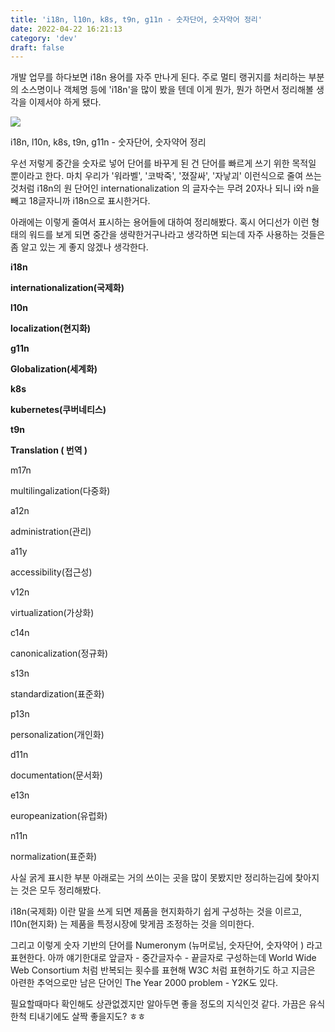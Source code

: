 ```yaml
---
title: 'i18n, l10n, k8s, t9n, g11n - 숫자단어, 숫자약어 정리'
date: 2022-04-22 16:21:13
category: 'dev'
draft: false
---
```


개발 업무를 하다보면 i18n 용어를 자주 만나게 된다. 주로 멀티 랭귀지를 처리하는 부분의 소스명이나 객체명 등에 'i18n'을 많이 봤을 텐데 이게 뭔가, 뭔가 하면서 정리해볼 생각을 이제서야 하게 됐다.

![](https://blog.kakaocdn.net/dn/kycfO/btqy5czOGPY/OV3FiLrxb7cjuPdDLvpUi1/img.png)

i18n, l10n, k8s, t9n, g11n - 숫자단어, 숫자약어 정리

우선 저렇게 중간을 숫자로 넣어 단어를 바꾸게 된 건 단어를 빠르게 쓰기 위한 목적일 뿐이라고 한다. 마치 우리가 '워라벨', '코박죽', '졌잘싸', '자낳괴' 이런식으로 줄여 쓰는것처럼 i18n의 원 단어인 internationalization 의 글자수는 무려 20자나 되니 i와 n을 빼고 18글자니까 i18n으로 표시한거다. 

아래에는 이렇게 줄여서 표시하는 용어들에 대하여 정리해봤다. 혹시 어디선가 이런 형태의 워드를 보게 되면 중간을 생략한거구나라고 생각하면 되는데 자주 사용하는 것들은 좀 알고 있는 게 좋지 않겠나 생각한다. 

**i18n**

**internationalization(국제화)**

**l10n**

**localization(현지화)**

**g11n**

**Globalization(세계화)**

**k8s**

**kubernetes(쿠버네티스)**

**t9n**

**Translation ( 번역 )**

m17n

multilingalization(다중화)

a12n

administration(관리)

a11y

accessibility(접근성)

v12n

virtualization(가상화)

c14n

canonicalization(정규화)

s13n

standardization(표준화)

p13n

personalization(개인화)

d11n

documentation(문서화)

e13n

europeanization(유럽화)

n11n

normalization(표준화)

사실 굵게 표시한 부분 아래로는 거의 쓰이는 곳을 많이 못봤지만 정리하는김에 찾아지는 것은 모두 정리해봤다. 

i18n(국제화) 이란 말을 쓰게 되면 제품을 현지화하기 쉽게 구성하는 것을 이르고, l10n(현지화) 는 제품을 특정시장에 맞게끔 조정하는 것을 의미한다. 

그리고 이렇게 숫자 기반의 단어를 Numeronym (뉴머로님, 숫자단어, 숫자약어 ) 라고 표현한다. 아까 얘기한대로 앞글자 - 중간글자수 - 끝글자로 구성하는데 World Wide Web Consortium 처럼 반복되는 횟수를 표현해 W3C 처럼 표현하기도 하고 지금은 아련한 추억으로만 남은 단어인 The Year 2000 problem - Y2K도 있다.

필요할때마다 확인해도 상관없겠지만 알아두면 좋을 정도의 지식인것 같다. 가끔은 유식한척 티내기에도 살짝 좋을지도? ㅎㅎ
